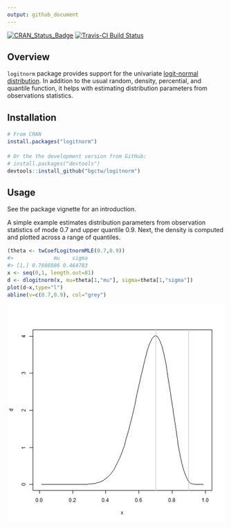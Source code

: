 ```yaml
---
output: github_document
---
```


<!-- 
README.md is generated from README.Rmd. Please edit that file
knitr::knit("README.Rmd") 
-->




[![CRAN_Status_Badge](http://www.r-pkg.org/badges/version/logitnorm)](http://cran.r-project.org/package=logitnorm)
[![Travis-CI Build Status](https://travis-ci.org/bgctw/logitnorm.svg?branch=master)](https://travis-ci.org/bgctw/logitnorm)


## Overview

`logitnorm` package provides support for the univariate
[logit-normal
distribution](https://en.wikipedia.org/wiki/Logit-normal_distribution). In
addition to the usual random, density, percential, and quantile function, it
helps with estimating distribution parameters from observations statistics.

## Installation


```r
# From CRAN
install.packages("logitnorm")

# Or the the development version from GitHub:
# install.packages("devtools")
devtools::install_github("bgctw/logitnorm")
```

## Usage

See the package vignette for an introduction.

A simple example estimates distribution parameters from observation
statistics of mode 0.7 and upper quantile 0.9. Next, the density is
computed and plotted across a range of quantiles.
 

```r
(theta <- twCoefLogitnormMLE(0.7,0.9))
#>             mu    sigma
#> [1,] 0.7608886 0.464783
x <- seq(0,1, length.out=81) 
d <- dlogitnorm(x, mu=theta[1,"mu"], sigma=theta[1,"sigma"])
plot(d~x,type="l")
abline(v=c(0.7,0.9), col="grey")
```

![plot of chunk example](tools/README-example-1.png)
